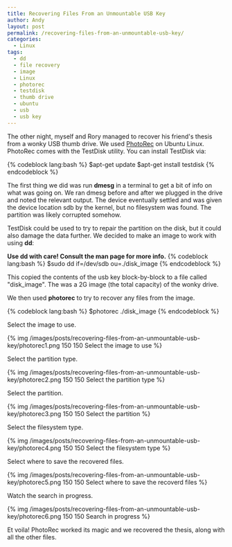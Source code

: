 ```yaml
---
title: Recovering Files From an Unmountable USB Key
author: Andy
layout: post
permalink: /recovering-files-from-an-unmountable-usb-key/
categories:
  - Linux
tags:
  - dd
  - file recovery
  - image
  - Linux
  - photorec
  - testdisk
  - thumb drive
  - ubuntu
  - usb
  - usb key
---
```

The other night, myself and Rory managed to recover his friend's thesis from a wonky USB thumb drive. We used [PhotoRec][1] on Ubuntu Linux.
PhotoRec comes with the TestDisk utility. You can install TestDisk via:

{% codeblock lang:bash %}
$apt-get update
$apt-get install testdisk
{% endcodeblock %}

The first thing we did was run **dmesg** in a terminal to get a bit of info on what was going on. We ran dmesg before and after we plugged 
in the drive and noted the relevant output. The device eventually settled and was given the device location sdb by the kernel, but no 
filesystem was found.
The partition was likely corrupted somehow.

TestDisk could be used to try to repair the partition on the disk, but it could also damage the data further. We decided to make an image to work with using **dd**:

**Use dd with care! Consult the man page for more info.**
{% codeblock lang:bash %}
$sudo dd if=/dev/sdb ou=./disk_image
{% endcodeblock %}

This copied the contents of the usb key block-by-block to a file called "disk_image". The was a 2G image (the total capacity) of the wonky drive.

We then used **photorec** to try to recover any files from the image.

{% codeblock lang:bash %}
$photorec ./disk_image
{% endcodeblock %}

Select the image to use.

{% img /images/posts/recovering-files-from-an-unmountable-usb-key/photorec1.png 150 150 Select the image to use %}

Select the partition type.

{% img /images/posts/recovering-files-from-an-unmountable-usb-key/photorec2.png 150 150 Select the partition type %}

Select the partition. 

{% img /images/posts/recovering-files-from-an-unmountable-usb-key/photorec3.png 150 150 Select the partition %}

Select the filesystem type.

{% img /images/posts/recovering-files-from-an-unmountable-usb-key/photorec4.png 150 150 Select the filesystem type %}

Select where to save the recovered files.

{% img /images/posts/recovering-files-from-an-unmountable-usb-key/photorec5.png 150 150 Select where to save the recoverd files %}

Watch the search in progress.

{% img /images/posts/recovering-files-from-an-unmountable-usb-key/photorec6.png 150 150 Search in progress %}

Et voila! PhotoRec worked its magic and we recovered the thesis, along with all the other files.

 [1]: http://www.cgsecurity.org/wiki/PhotoRec
